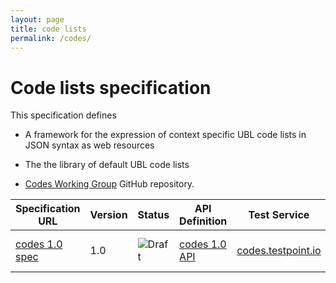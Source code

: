```yaml
---
layout: page
title: code lists
permalink: /codes/
---
```


# Code lists specification

This specification defines
* A framework for the expression of context specific UBL code lists in JSON syntax as web resources
* The the library of default UBL code lists

* [Codes Working Group](https://github.com/ausdigital/codes) GitHub repository.

| Specification URL | Version | Status | API Definition | Test Service | Issues List |
| ----------------- | ------  | ------ | -------------- | ------------ | -------- |
| [codes 1.0 spec](http://codes.readthedocs.io/) | 1.0 | ![Draft](http://rfc.unprotocols.org/spec:2/COSS/draft.svg) | [codes 1.0 API](https://swaggerhub.com/api/ausdigital/codes/1.0) | [codes.testpoint.io](http://testpoint.io/codes.html)  | [Codes 1.0 Issues](https://github.com/ausdigital/codes/issues)  |